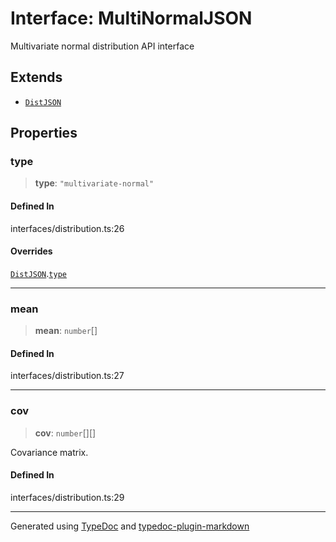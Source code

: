# Interface: MultiNormalJSON

Multivariate normal distribution API interface

## Extends

-   [`DistJSON`](interface.DistJSON.md)

## Properties

### type

> **type**: `"multivariate-normal"`

#### Defined In

interfaces/distribution.ts:26

#### Overrides

[`DistJSON`](interface.DistJSON.md).[`type`](interface.DistJSON.md#type)

---

### mean

> **mean**: `number`[]

#### Defined In

interfaces/distribution.ts:27

---

### cov

> **cov**: `number`[][]

Covariance matrix.

#### Defined In

interfaces/distribution.ts:29

---

Generated using [TypeDoc](https://typedoc.org/) and [typedoc-plugin-markdown](https://www.npmjs.com/package/typedoc-plugin-markdown)
